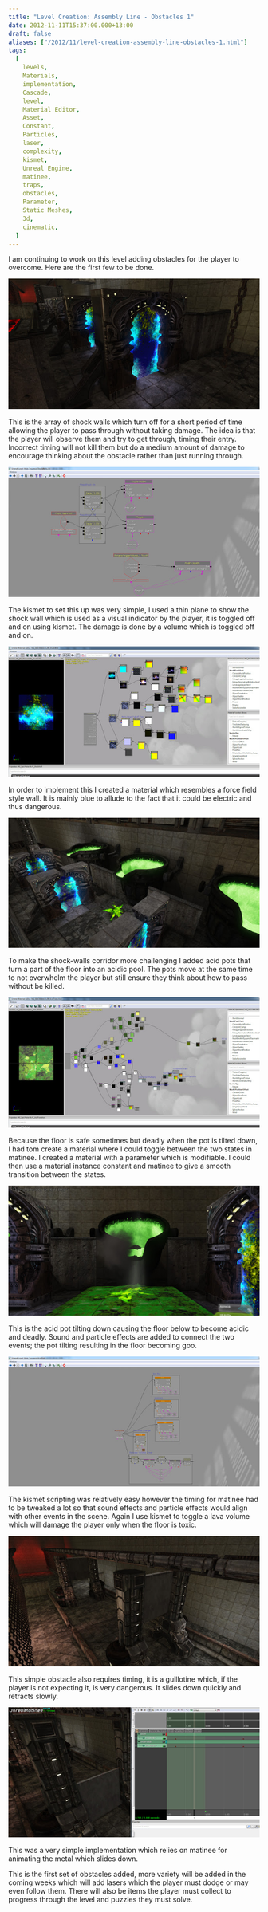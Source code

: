 ```yaml
---
title: "Level Creation: Assembly Line - Obstacles 1"
date: 2012-11-11T15:37:00.000+13:00
draft: false
aliases: ["/2012/11/level-creation-assembly-line-obstacles-1.html"]
tags:
  [
    levels,
    Materials,
    implementation,
    Cascade,
    level,
    Material Editor,
    Asset,
    Constant,
    Particles,
    laser,
    complexity,
    kismet,
    Unreal Engine,
    matinee,
    traps,
    obstacles,
    Parameter,
    Static Meshes,
    3d,
    cinematic,
  ]
---
```


I am continuing to work on this level adding obstacles for the player to overcome. Here are the first few to be done.

![](ShockWall1.jpg)

This is the array of shock walls which turn off for a short period of time allowing the player to pass through without taking damage. The idea is that the player will observe them and try to get through, timing their entry. Incorrect timing will not kill them but do a medium amount of damage to encourage thinking about the obstacle rather than just running through.

![](shockwall2.jpg)

The kismet to set this up was very simple, I used a thin plane to show the shock wall which is used as a visual indicator by the player, it is toggled off and on using kismet. The damage is done by a volume which is toggled off and on.

![](shcokwall3.jpg)

In order to implement this I created a material which resembles a force field style wall. It is mainly blue to allude to the fact that it could be electric and thus dangerous.

![](goo1.jpg)

To make the shock-walls corridor more challenging I added acid pots that turn a part of the floor into an acidic pool. The pots move at the same time to not overwhelm the player but still ensure they think about how to pass without be killed.

![](goo2.jpg)

Because the floor is safe sometimes but deadly when the pot is tilted down, I had tom create a material where I could toggle between the two states in matinee. I created a material with a parameter which is modifiable. I could then use a material instance constant and matinee to give a smooth transition between the states.

![](goo4.jpg)

This is the acid pot tilting down causing the floor below to become acidic and deadly. Sound and particle effects are added to connect the two events; the pot tilting resulting in the floor becoming goo.

![](goo3.jpg)

The kismet scripting was relatively easy however the timing for matinee had to be tweaked a lot so that sound effects and particle effects would align with other events in the scene. Again I use kismet to toggle a lava volume which will damage the player only when the floor is toxic.

![](sliding1.jpg)

This simple obstacle also requires timing, it is a guillotine which, if the player is not expecting it, is very dangerous. It slides down quickly and retracts slowly.

![](sliding2.jpg)

This was a very simple implementation which relies on matinee for animating the metal which slides down.

This is the first set of obstacles added, more variety will be added in the coming weeks which will add lasers which the player must dodge or may even follow them. There will also be items the player must collect to progress through the level and puzzles they must solve.
